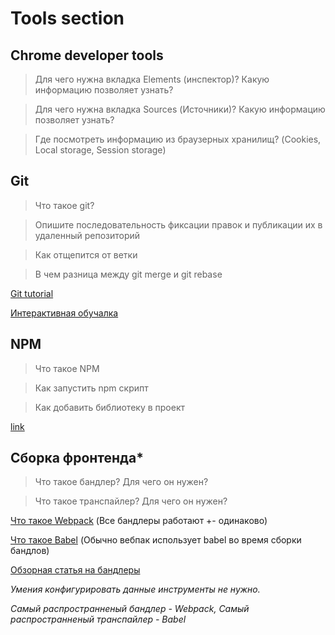 # Tools section

## Chrome developer tools

> Для чего нужна вкладка Elements (инспектор)? Какую информацию позволяет узнать?

> Для чего нужна вкладка Sources (Источники)? Какую информацию позволяет узнать?

> Где посмотреть информацию из браузерных хранилищ? (Cookies, Local storage, Session storage)

## Git

> Что такое git?

> Опишите последовательность фиксации правок и публикации их в удаленный репозиторий

> Как отщепится от ветки

> В чем разница между git merge и git rebase

[Git tutorial](https://git-scm.com/docs/gittutorial)

[Интерактивная обучалка](https://learngitbranching.js.org/)

## NPM

> Что такое NPM

> Как запустить npm скрипт

> Как добавить библиотеку в проект

[link](https://www.w3schools.com/nodejs/nodejs_npm.asp)

## Сборка фронтенда*

> Что такое бандлер? Для чего он нужен?

> Что такое транспайлер? Для чего он нужен?

[Что такое Webpack](https://www.youtube.com/watch?v=0mfuTu2vMro&ab_channel=FructCode) (Все бандлеры работают +- одинаково)

[Что такое Babel](https://www.youtube.com/watch?v=WjxH7GODv6k&ab_channel=BoringFrontEnd) (Обычно вебпак использует babel во время сборки бандлов)

[Обзорная статья на бандлеры](https://dev.to/underscorecode/javascript-bundlers-an-in-depth-comparative-is-webpack-still-the-best-bundler-in-2021-59jk)


*Умения конфигурировать данные инструменты не нужно.* 

*Самый распространненый бандлер - Webpack, Самый распространненый транспайлер - Babel*
